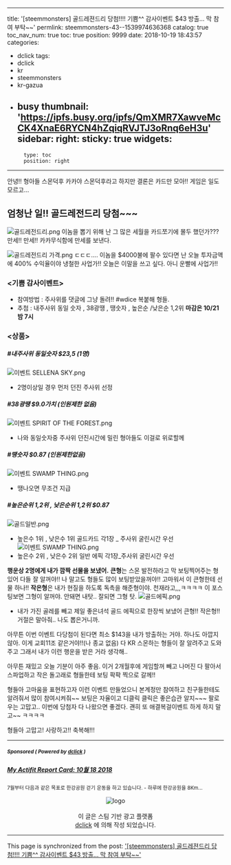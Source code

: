 
---
title: '[steemmonsters] 골드레젼드리 당첨!!!!   기쁨^^ 감사이벤트 $43 방출... 막 참여 부탁~~'
permlink: steemmonsters-43--1539974636368
catalog: true
toc_nav_num: true
toc: true
position: 9999
date: 2018-10-19 18:43:57
categories:
- dclick
tags:
- dclick
- kr
- steemmonsters
- kr-gazua
- busy
thumbnail: 'https://ipfs.busy.org/ipfs/QmXMR7XawveMcCK4XnaE6RYCN4hZqiqRVJTJ3oRnq6eH3u'
sidebar:
    right:
        sticky: true
widgets:
    -
        type: toc
        position: right
---


안녕!! 형아들  스몬덕후 카카야
스몬덕후라고 하지만 결론은 카드만 모아!!
게임은 일도 모르고...

## 엄청난 일!! 골드레전드리 당첨~~~
![골드레전드리.png](https://ipfs.busy.org/ipfs/QmXMR7XawveMcCK4XnaE6RYCN4hZqiqRVJTJ3oRnq6eH3u)
 이놈을 뽑기 위해 난 그 많은 세월을 카드쪼기에 몰두 했던가??? 
 만세!! 만세!! 카카무식함에 만세를 보낸다.

![골드레전드리 가격.png](https://ipfs.busy.org/ipfs/QmbmDhW6A3CcwiTRSaX98C9zETSTwtMamWoMqq12syECiG)
ㄷㄷㄷ.... 이놈을 $4000불에 팔수 있다면 난 오늘 투자금액에 400% 수익율이야
냉철한 사업가!! 오늘은 이말을 쓰고 싶다. 아니 운빨에 사업가!!

### <기쁨 감사이벤트>
  - 참여방법 : 주사위를 댓글에 그냥 돌려!!  #wdice 복붙해 형들.
  - 추첨 : 내주사위 동일 숫자 , 38광땡 , 땡숫자 , 높은순 /낮은순 1,2위 
  **마감은  10/21 밤 7시**
### <상품>
#####  #내주사위 동일숫자  $23,5  (1명)
![이벤트 SELLENA SKY.png](https://ipfs.busy.org/ipfs/QmUHh7A1TAkpjKRVFdRxcSiXf8gLPYu8bKoKdcPg4LXYwp)
 - 2명이상일 경우 먼저 던진 주사위 선정

#####  #38광땡   $9.0가치 (인원제한 없음)
![이벤트 SPIRIT OF THE FOREST.png](https://ipfs.busy.org/ipfs/QmZLSyjESJfcP5wcQe7XMLcA7PbF7xTAgbhWcxZy2dQ9NU)
- 나와 동일숫자중 주사위 던진시간에 밀린 형아들도 이걸로 위로할께

#####  #땡숫자  $0.87 (인원제한없음)
![이벤트 SWAMP THING.png](https://ipfs.busy.org/ipfs/QmQwEaS3S3o45jLgnDCpr7inGk4EbVHZXBWNAxn4EEqZti)
 - 땡나오면 무조건 지급
 #####  #높은순위 1,2위  , 낮은순위 1,2위  $0.87 
![골드일반.png](https://ipfs.busy.org/ipfs/QmZtsMXV3vRJGP9jiRsqWGgB5wdFQipYpMcJpUJhRBV5eC)
- 높은수 1위 , 낮은수 1위 골드카드 각1장 _ 주사위 굴린시간 우선
![이벤트 SWAMP THING.png](https://ipfs.busy.org/ipfs/QmQwEaS3S3o45jLgnDCpr7inGk4EbVHZXBWNAxn4EEqZti)
- 높은수 2위 , 낮은수 2위 일반 에픽 각1장_주사위 굴린시간 우선

**행운상 2명에게 내가 깜짝 선물을 보냈어.**
**큰형**는 스몬 발전하라고 막 보팅찍어주는 형있어 
다들 잘 알꺼야!! 나 말고도  형들도 많이 보팅받았을꺼야!!
고마워서 이 큰형한테 선물 하나!!
**작은형**은 내가 현질을 하도록 독촉을 해준형이야.
천재라고,,,ㅋㅋㅋㅋ 이 포스팅보면 그형이 알꺼야.
안돼면 내탓.. 잘되면 그형 탓.
![골드에픽.png](https://ipfs.busy.org/ipfs/QmcbGasKPw2Fuym8c8yqsN7ZqqhzRhFoybRtYBzTZyT6uB)
- 내가 가진 골레를 빼고 제일 좋은녀석 골드 에픽으로 한장씩 보냈어
   큰형!! 작은형!! 거절은 말아줘.. 나도 뽑은거니까.

아무튼 이번 이벤트  다당첨이 된다면 최소 $143을 내가 방출하는 거야.
하나도 아깝지 않아. 이게  교회11조 같은거야!!(나 종교 없음) 
다 KR 스몬하는 형들이 잘 알려주고 도와주고
그래서 내가 이런 행운을 받은 거라 생각해..

아무튼 재밌고 오늘 기분이 아주 좋음.
이거 2개월후에 게임할꺼 빼고 나머진 다 팔아서 스파업하고
작은 돌고래로 형들한테 보팅 팍팍 찍으로 갈께!!

형들아 고마움을 표현하고자 이런 이벤트 만들었으니
본계정만 참여하고 친구들한테도 알려줘서 많이 참여시켜줘~~
보팅은 자율이고 디클릭 클릭은 좋은습관 알지~~~ 팔로우는 고맙고..
이번에 당첨자 다 나왔으면 좋겠다. 괜히 또 애결복걸이벤트 하게
하지 말고~~ ㅋㅋㅋㅋ 

형들아 고맙고! 사랑하고!! 축복해!!!

***
#####  <sub> **Sponsored ( Powered by [dclick](https://www.dclick.io) )** </sub>
##### [My Actifit Report Card: 10월 18 2018](https://api.dclick.io/v1/c?x=eyJhbGciOiJIUzI1NiIsInR5cCI6IkpXVCJ9.eyJjIjoia2lidW1oIiwicyI6InN0ZWVtbW9uc3RlcnMtNDMtLTE1Mzk5NzQ2MzYzNjgiLCJhIjpbMjQxXSwidXJsIjoiaHR0cHM6Ly9zdGVlbWl0LmNvbS9hY3RpZml0L0BwZXRlcnBhL2FjdGlmaXQtcGV0ZXJwYS0yMDE4MTAxOHQxNDQxMTk5MDl6IiwiaWF0IjoxNTM5OTc0NjM2LCJleHAiOjE4NTUzMzQ2MzZ9.6WxujsgZadaw7janivDjMWgUUG4JZTtvPsphkMZKL7k)
<sup>7월부터 다음과 같은 목표로 한강공원 걷기 운동을 하고 있습니다. - 하루에 한강공원을 8Km...</sup>
<br><center>![logo](https://steemitimages.com/200x100/https://cdn.steemitimages.com/DQmbjkrc5UT4GgZXygAnS3mLrboAy7Y8gr7R7guB8HG3f5n/logopad500.png)<br><br>이 글은 스팀 기반 광고 플랫폼<br>[dclick](https://www.dclick.io) 에 의해 작성 되었습니다.</center>

- - -

This page is synchronized from the post: ['[steemmonsters] 골드레젼드리 당첨!!!!   기쁨^^ 감사이벤트 $43 방출... 막 참여 부탁~~'](https://steemit.com/@kibumh/steemmonsters-43--1539974636368)
